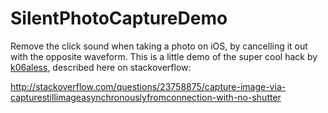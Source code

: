 SilentPhotoCaptureDemo
======================

Remove the click sound when taking a photo on iOS, by cancelling it out with the opposite waveform.
This is a little demo of the super cool hack by [k06aless](http://stackoverflow.com/users/440168/k06a), described here on stackoverflow:

http://stackoverflow.com/questions/23758875/capture-image-via-capturestillimageasynchronouslyfromconnection-with-no-shutter
